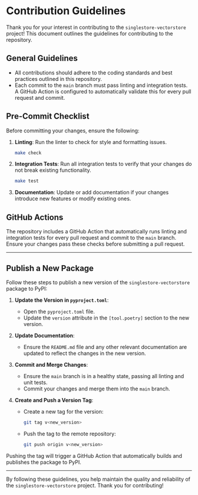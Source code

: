 # Contribution Guidelines

Thank you for your interest in contributing to the `singlestore-vectorstore` project! This document outlines the guidelines for contributing to the repository.

## General Guidelines

- All contributions should adhere to the coding standards and best practices outlined in this repository.
- Each commit to the `main` branch must pass linting and integration tests. A GitHub Action is configured to automatically validate this for every pull request and commit.

## Pre-Commit Checklist

Before committing your changes, ensure the following:

1. **Linting**: Run the linter to check for style and formatting issues.
   ```bash
   make check
   ```

2. **Integration Tests**: Run all integration tests to verify that your changes do not break existing functionality.
   ```bash
   make test
   ```

3. **Documentation**: Update or add documentation if your changes introduce new features or modify existing ones.

## GitHub Actions

The repository includes a GitHub Action that automatically runs linting and integration tests for every pull request and commit to the `main` branch. Ensure your changes pass these checks before submitting a pull request.

---

## Publish a New Package

Follow these steps to publish a new version of the `singlestore-vectorstore` package to PyPI:

1. **Update the Version in `pyproject.toml`**:
   - Open the `pyproject.toml` file.
   - Update the `version` attribute in the `[tool.poetry]` section to the new version.

2. **Update Documentation**:
   - Ensure the `README.md` file and any other relevant documentation are updated to reflect the changes in the new version.

3. **Commit and Merge Changes**:
   - Ensure the `main` branch is in a healthy state, passing all linting and unit tests.
   - Commit your changes and merge them into the `main` branch.

4. **Create and Push a Version Tag**:
   - Create a new tag for the version:
     ```bash
     git tag v<new_version>
     ```
   - Push the tag to the remote repository:
     ```bash
     git push origin v<new_version>
     ```

Pushing the tag will trigger a GitHub Action that automatically builds and publishes the package to PyPI.

---

By following these guidelines, you help maintain the quality and reliability of the `singlestore-vectorstore` project. Thank you for contributing!
